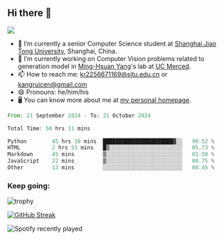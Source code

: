 ## Hi there 👋

![](https://komarev.com/ghpvc/?username=Kr-Panghu)
- 🌱 I’m currently a senior Computer Science student at [Shanghai Jiao Tong University](https://www.sjtu.edu.cn), Shanghai, China.
- 🔭 I’m currently working on Computer Vision problems related to generation model in [Ming-Hsuan Yang](https://faculty.ucmerced.edu/mhyang/)'s lab at [UC Merced](https://www.ucmerced.edu/).
- 📫 How to reach me: kr2256671169@sjtu.edu.cn or kangruicen@gmail.com
- 😄 Pronouns: he/him/his
- 🖥️ You can know more about me at [my personal homepage](https://kr-panghu.github.io).

<!--START_SECTION:waka-->

```rust
From: 21 September 2024 - To: 21 October 2024

Total Time: 50 hrs 11 mins

Python        45 hrs 38 mins  ██████████████████████▓░░   90.52 %
HTML          2 hrs 53 mins   █▒░░░░░░░░░░░░░░░░░░░░░░░   05.73 %
Markdown      45 mins         ▒░░░░░░░░░░░░░░░░░░░░░░░░   01.50 %
JavaScript    22 mins         ▒░░░░░░░░░░░░░░░░░░░░░░░░   00.75 %
Other         13 mins         ░░░░░░░░░░░░░░░░░░░░░░░░░   00.45 %
```

<!--END_SECTION:waka-->

<h3 align="left">Keep going:</h3>

![trophy](https://github-profile-trophy.vercel.app/?username=Kr-Panghu&theme=onedark&title=MultiLanguage,Stars,Followers,Repositories,Commits,Experience)

[![GitHub Streak](https://github-readme-streak-stats.herokuapp.com/?user=Kr-Panghu)](https://git.io/streak-stats)

![Spotify recently played](https://spotify-recently-played-readme.vercel.app/api?user=313cmgdfngjjlfotpedtywb7cpca)
